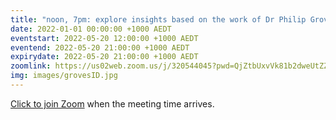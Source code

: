 ```yaml
---
title: "noon, 7pm: explore insights based on the work of Dr Philip Groves"
date: 2022-01-01 00:00:00 +1000 AEDT
eventstart: 2022-05-20 12:00:00 +1000 AEDT
eventend: 2022-05-20 21:00:00 +1000 AEDT
expirydate: 2022-05-20 21:00:00 +1000 AEDT
zoomlink: https://us02web.zoom.us/j/320544045?pwd=QjZtbUxvVk81b2dweUtZZTE3ZE9IZz09
img: images/grovesID.jpg
---
```


[Click to join Zoom](https://us02web.zoom.us/j/320544045?pwd=QjZtbUxvVk81b2dweUtZZTE3ZE9IZz09) when the meeting time arrives.